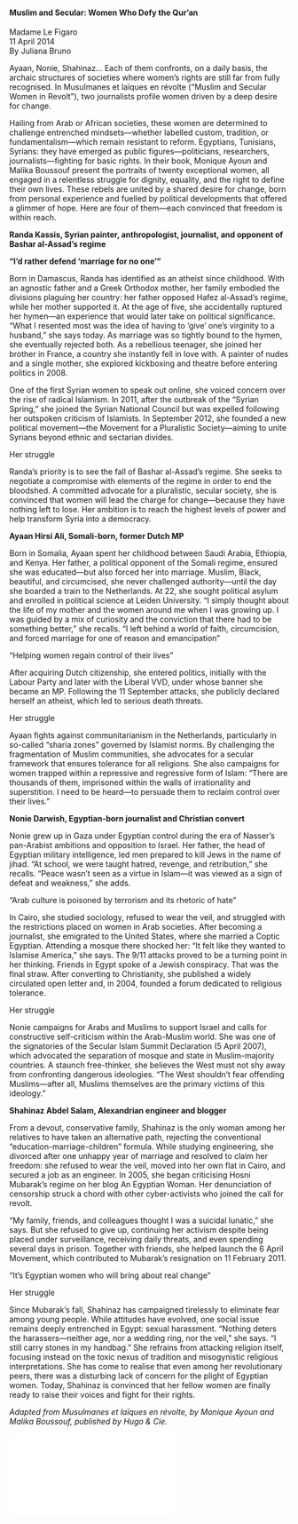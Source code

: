 <h4>Muslim and Secular: Women Who Defy the Qur’an</h4>

Madame Le Figaro  
11 April 2014  
By Juliana Bruno  

Ayaan, Nonie, Shahinaz… Each of them confronts, on a daily basis, the archaic structures of societies where women’s rights are still far from fully recognised. In Musulmanes et laïques en révolte (“Muslim and Secular Women in Revolt”), two journalists profile women driven by a deep desire for change.

Hailing from Arab or African societies, these women are determined to challenge entrenched mindsets—whether labelled custom, tradition, or fundamentalism—which remain resistant to reform. Egyptians, Tunisians, Syrians: they have emerged as public figures—politicians, researchers, journalists—fighting for basic rights. In their book, Monique Ayoun and Malika Boussouf present the portraits of twenty exceptional women, all engaged in a relentless struggle for dignity, equality, and the right to define their own lives. These rebels are united by a shared desire for change, born from personal experience and fuelled by political developments that offered a glimmer of hope. Here are four of them—each convinced that freedom is within reach.

<b>Randa Kassis, Syrian painter, anthropologist, journalist, and opponent of Bashar al-Assad’s regime</b>

<b>“I’d rather defend ‘marriage for no one’”</b>

Born in Damascus, Randa has identified as an atheist since childhood. With an agnostic father and a Greek Orthodox mother, her family embodied the divisions plaguing her country: her father opposed Hafez al-Assad’s regime, while her mother supported it. At the age of five, she accidentally ruptured her hymen—an experience that would later take on political significance. “What I resented most was the idea of having to ‘give’ one’s virginity to a husband,” she says today. As marriage was so tightly bound to the hymen, she eventually rejected both. As a rebellious teenager, she joined her brother in France, a country she instantly fell in love with. A painter of nudes and a single mother, she explored kickboxing and theatre before entering politics in 2008.

One of the first Syrian women to speak out online, she voiced concern over the rise of radical Islamism. In 2011, after the outbreak of the “Syrian Spring,” she joined the Syrian National Council but was expelled following her outspoken criticism of Islamists. In September 2012, she founded a new political movement—the Movement for a Pluralistic Society—aiming to unite Syrians beyond ethnic and sectarian divides.

Her struggle

Randa’s priority is to see the fall of Bashar al-Assad’s regime. She seeks to negotiate a compromise with elements of the regime in order to end the bloodshed. A committed advocate for a pluralistic, secular society, she is convinced that women will lead the charge for change—because they have nothing left to lose. Her ambition is to reach the highest levels of power and help transform Syria into a democracy.

<b>Ayaan Hirsi Ali, Somali-born, former Dutch MP</b>

Born in Somalia, Ayaan spent her childhood between Saudi Arabia, Ethiopia, and Kenya. Her father, a political opponent of the Somali regime, ensured she was educated—but also forced her into marriage. Muslim, Black, beautiful, and circumcised, she never challenged authority—until the day she boarded a train to the Netherlands. At 22, she sought political asylum and enrolled in political science at Leiden University. “I simply thought about the life of my mother and the women around me when I was growing up. I was guided by a mix of curiosity and the conviction that there had to be something better,” she recalls. “I left behind a world of faith, circumcision, and forced marriage for one of reason and emancipation”

“Helping women regain control of their lives”

After acquiring Dutch citizenship, she entered politics, initially with the Labour Party and later with the Liberal VVD, under whose banner she became an MP. Following the 11 September attacks, she publicly declared herself an atheist, which led to serious death threats.

Her struggle

Ayaan fights against communitarianism in the Netherlands, particularly in so-called “sharia zones” governed by Islamist norms. By challenging the fragmentation of Muslim communities, she advocates for a secular framework that ensures tolerance for all religions. She also campaigns for women trapped within a repressive and regressive form of Islam: “There are thousands of them, imprisoned within the walls of irrationality and superstition. I need to be heard—to persuade them to reclaim control over their lives.”

<b>Nonie Darwish, Egyptian-born journalist and Christian convert</b>

Nonie grew up in Gaza under Egyptian control during the era of Nasser’s pan-Arabist ambitions and opposition to Israel. Her father, the head of Egyptian military intelligence, led men prepared to kill Jews in the name of jihad. “At school, we were taught hatred, revenge, and retribution,” she recalls. “Peace wasn’t seen as a virtue in Islam—it was viewed as a sign of defeat and weakness,” she adds.

“Arab culture is poisoned by terrorism and its rhetoric of hate”

In Cairo, she studied sociology, refused to wear the veil, and struggled with the restrictions placed on women in Arab societies. After becoming a journalist, she emigrated to the United States, where she married a Coptic Egyptian. Attending a mosque there shocked her: “It felt like they wanted to Islamise America,” she says. The 9/11 attacks proved to be a turning point in her thinking. Friends in Egypt spoke of a Jewish conspiracy. That was the final straw. After converting to Christianity, she published a widely circulated open letter and, in 2004, founded a forum dedicated to religious tolerance.

Her struggle

Nonie campaigns for Arabs and Muslims to support Israel and calls for constructive self-criticism within the Arab-Muslim world. She was one of the signatories of the Secular Islam Summit Declaration (5 April 2007), which advocated the separation of mosque and state in Muslim-majority countries. A staunch free-thinker, she believes the West must not shy away from confronting dangerous ideologies. “The West shouldn’t fear offending Muslims—after all, Muslims themselves are the primary victims of this ideology.”

<b>Shahinaz Abdel Salam, Alexandrian engineer and blogger</b>

From a devout, conservative family, Shahinaz is the only woman among her relatives to have taken an alternative path, rejecting the conventional “education-marriage-children” formula. While studying engineering, she divorced after one unhappy year of marriage and resolved to claim her freedom: she refused to wear the veil, moved into her own flat in Cairo, and secured a job as an engineer. In 2005, she began criticising Hosni Mubarak’s regime on her blog An Egyptian Woman. Her denunciation of censorship struck a chord with other cyber-activists who joined the call for revolt.

“My family, friends, and colleagues thought I was a suicidal lunatic,” she says. But she refused to give up, continuing her activism despite being placed under surveillance, receiving daily threats, and even spending several days in prison. Together with friends, she helped launch the 6 April Movement, which contributed to Mubarak’s resignation on 11 February 2011.

“It’s Egyptian women who will bring about real change”

Her struggle

Since Mubarak’s fall, Shahinaz has campaigned tirelessly to eliminate fear among young people. While attitudes have evolved, one social issue remains deeply entrenched in Egypt: sexual harassment. “Nothing deters the harassers—neither age, nor a wedding ring, nor the veil,” she says. “I still carry stones in my handbag.” She refrains from attacking religion itself, focusing instead on the toxic nexus of tradition and misogynistic religious interpretations. She has come to realise that even among her revolutionary peers, there was a disturbing lack of concern for the plight of Egyptian women. Today, Shahinaz is convinced that her fellow women are finally ready to raise their voices and fight for their rights.

_Adapted from Musulmanes et laïques en révolte, by Monique Ayoun and Malika Boussouf, published by Hugo & Cie._

![](10.pdf)
<p></p>

